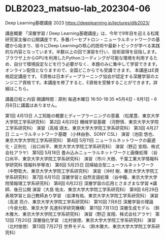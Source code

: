 # DLB2023_matsuo-lab_202304-06
Deep Learning基礎講座 2023
https://deeplearning.jp/lectures/dlb2023/

講座概要
「深層学習 / Deep Learning基礎講座」は、今年で9年目を迎える松尾研究室主催の公開講座です。多層パーセプトロン・ニューラルネットワークの基礎から始まり、徐々にDeep Learningの核心的技術や最新トピックが学べる実践的な内容となっています。半数以上の回で演習を行い、技術習得を目指します。ブラウザ上からGPUを利用したPythonコーディングが可能な環境を利用するため、自分で環境設定などを行う必要がなく、本題のみに集中して学習できます。
オンライン配信となりますので、全国どこからでも受講できます。
本講座はE資格認定講座です。
E資格は日本ディープラーニング協会が認定する深層学習のエンジニア資格です。本講座を修了すると、E資格を受験することができます。詳細はこちら。

講義日程と内容
開講時間：原則 毎週木曜日 16:50-18:35
※5月4日・6月1日・6月8日に講義はありません。

第1回	4月13日	人工知能の概要とディープラーニングの意義
（松尾豊、東京大学大学院工学系研究科）
第2回	4月20日	機械学習基礎
（河野慎、東京大学大学院工学系研究科）
演習（高城 頌太、東京大学大学院工学系研究科）
第3回	4月27日	ニューラルネットワーク基礎
（小林由弥、SONY CSL）
演習（池田 悠也、東京大学大学院工学系研究科）
第4回	5月11日	ニューラルネットワークの最適化・正則化
（谷口尚平、東京大学大学院工学系研究科）
演習（野辺 宣翔、株式会社アラヤ）
第5回	5月18日	畳み込みニューラルネットワークと画像処理
（谷口尚平、東京大学大学院工学系研究科）
演習（市川 大樹、千葉工業大学情報科学研究科 情報科学専攻）
第6回	5月25日	回帰結合型ニューラルネットワーク
（中野聡大、東京大学大学院工学系研究科）
演習（沖村 樹、東京大学大学院工学系研究科）
第7回	6月15日	深層学習と自然言語処理
（谷中瞳、東京大学大学院情報理工学系研究科）
第8回	6月22日	深層学習の応用とさまざまな学習
※講師、後日公開
演習（大島 佑太、東京大学大学院工学系研究科）
第9回	6月29日	表現学習と自己教師あり学習
（岩澤有祐、東京大学大学院工学系研究科）
演習（高波 亮介、東京大学大学院工学系研究科）
第10回	7月6日	深層学習の理論
（今泉允聡、東京大学 先進科学研究機構）
第11回	 7月13日	 深層生成モデル
（鈴木雅大、東京大学大学院工学系研究科）
演習（野辺 宣翔、株式会社アラヤ）
第12回	7月20日	深層強化学習
（北村俊徳、東京大学大学院工学系研究科）
演習（北村俊徳）
第13回	7月27日	世界モデル
（鈴木雅大、東京大学大学院工学系研究科）
